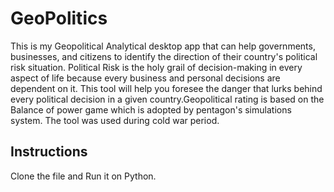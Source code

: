 # GeoPolitics
This is my Geopolitical Analytical desktop app that can help governments, businesses, and citizens to identify the direction of their country's political risk situation.
Political Risk is the holy grail of decision-making in every aspect of life because every business and personal decisions are dependent on it. 
This tool will help you foresee the danger that lurks behind every political decision in a given country.Geopolitical rating is based on the Balance of power 
game which is adopted by pentagon's simulations system. The tool was used during cold war period.                                                  
## Instructions
Clone the file and Run it on Python. 
